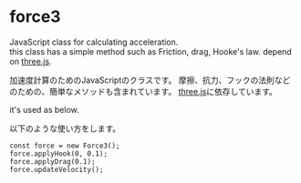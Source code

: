 # force3

JavaScript class for calculating acceleration.  
this class has a simple method such as Friction, drag, Hooke's law.
depend on [three.js](http://threejs.org/).

加速度計算のためのJavaScriptのクラスです。
摩擦、抗力、フックの法則などのための、簡単なメソッドも含まれています。
[three.js](http://threejs.org/)に依存しています。

it's used as below.

以下のような使い方をします。

    const force = new Force3();
    force.applyHook(0, 0.1);
    force.applyDrag(0.1);
    force.updateVelocity();

